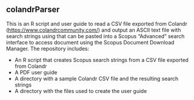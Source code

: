 ## colandrParser
This is an R script and user guide to  read a CSV file exported from Colandr (https://www.colandrcommunity.com/) and output an ASCII text file with search strings using that can be pasted into a Scopus “Advanced” search interface to access document using the  Scopus Document
Download Manager. The repository includes:
- An R script that creates Scopus search strings from a CSV file exported from Colandr
- A PDF user guide
- A directory with a sample Colandr CSV file and the resulting search strings
- A directory with the files used to create the user guide
